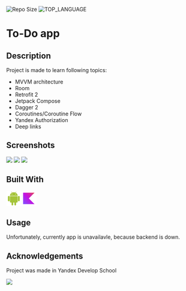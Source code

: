 ![Repo Size](https://img.shields.io/github/languages/code-size/Kartofanych/android-todo-app-MVVM.svg?style=for-the-badge) ![TOP_LANGUAGE](https://img.shields.io/github/languages/top/Kartofanych/android-todo-app-MVVM.svg?style=for-the-badge) 
    
# To-Do app

## Description

Project is made to learn following topics:

- MVVM architecture
- Room
- Retrofit 2
- Jetpack Compose
- Dagger 2
- Coroutines/Coroutine Flow
- Yandex Authorization
- Deep links

## Screenshots
<p float="left">
  <img src="https://github.com/Kartofanych/android-todo-app-MVVM/blob/read_me/Screenshot_20230920_122425_ToDoApp.jpg" height="500px"/>
  <img src="https://github.com/Kartofanych/android-todo-app-MVVM/blob/read_me/Screenshot_20230920_122438_ToDoApp.jpg" height="500px" />
  <img src="https://github.com/Kartofanych/android-todo-app-MVVM/blob/read_me/Screenshot_20230920_122457_ToDoApp.jpg" height="500px"/>
</p>


## Built With

<a href="https://www.android.com/"><img src="https://raw.githubusercontent.com/devicons/devicon/master/icons/android/android-original.svg" height="40px" width="40px" /></a><a href="https://kotlinlang.org/"><img src="https://raw.githubusercontent.com/devicons/devicon/master/icons/kotlin/kotlin-original.svg" height="40px" width="40px" /></a>

## Usage

Unfortunately, currently app is unavailavle, because backend is down.

## Acknowledgements

Project was made in Yandex Develop School

<a href="https://t.me/karim_nasybullin"><img src="https://img.shields.io/static/v1?message=Telegram&logo=telegram&label=&color=2CA5E0&logoColor=white&labelColor=&style=for-the-badge" height="40px" /></a>

